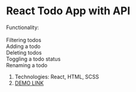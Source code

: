 # React Todo App with API

Functionality: <br />
<br />
  Filtering todos <br />
  Adding a todo <br />
  Deleting todos <br />
  Toggling a todo status <br />
  Renaming a todo

1. Technologies: React, HTML, SCSS
1. [DEMO LINK](https://arturnagaycev.github.io/react_todo-app-with-api/)
